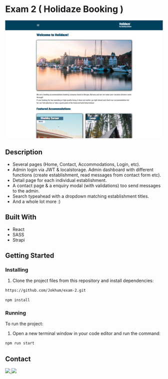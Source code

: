 # Exam 2 ( Holidaze Booking )

![image](https://github.com/Jokhum/exam-2/blob/fec0f1e137bb2b5c51c16676b123e71eb942b8b5/src/images/overview.png)

## Description

- Several pages (Home, Contact, Accommodations, Login, etc).
- Admin login via JWT & localstorage. Admin dashboard with different functions (create establishment, read messages from contact form etc). 
- Detail page for each individual establishment.
- A contact page & a enquiry modal (with validations) too send messages to the admin.
- Search typeahead with a dropdown matching establishment titles.
- And a whole lot more :)

## Built With

- React
- SASS
- Strapi

## Getting Started

### Installing

1. Clone the project files from this repository and install dependencies:

```bash
https://github.com/Jokhum/exam-2.git
```
```bash
npm install
```

### Running

To run the project:

1. Open a new terminal window in your code editor and run the command:

```bash
npm run start
```

## Contact

<a href="https://www.linkedin.com/in/pwerven/" target="_blank">
  <img src=https://img.shields.io/badge/linkedin-%230077B5.svg?style=for-the-badge&logo=linkedin&logoColor=white />
</a>
<a href="mailto:p_werven@gmail.com" target="_blank">
  <img src=https://img.shields.io/badge/Gmail-D14836?style=for-the-badge&logo=gmail&logoColor=white />
</a>
